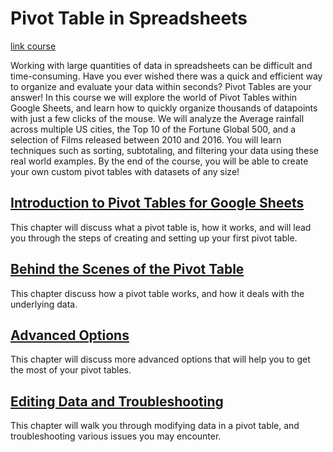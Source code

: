 # Pivot Table in Spreadsheets

[link course](https://app.datacamp.com/learn/courses/pivot-tables-in-spreadsheets)

Working with large quantities of data in spreadsheets can be difficult and time-consuming. Have you ever wished there was a quick and efficient way to organize and evaluate your data within seconds? Pivot Tables are your answer! In this course we will explore the world of Pivot Tables within Google Sheets, and learn how to quickly organize thousands of datapoints with just a few clicks of the mouse. We will analyze the Average rainfall across multiple US cities, the Top 10 of the Fortune Global 500, and a selection of Films released between 2010 and 2016. You will learn techniques such as sorting, subtotaling, and filtering your data using these real world examples. By the end of the course, you will be able to create your own custom pivot tables with datasets of any size! 


## [Introduction to Pivot Tables for Google Sheets](./01_introduction_to_pivot_tables_for_google_sheets/)

This chapter will discuss what a pivot table is, how it works, and will lead you through the steps of creating and setting up your first pivot table. 

## [Behind the Scenes of the Pivot Table](./02_behind_the_scenes_of_the_pivot_table/)

This chapter discuss how a pivot table works, and how it deals with the underlying data. 

## [Advanced Options](./03_advanced_options/)

This chapter will discuss more advanced options that will help you to get the most of your pivot tables.  

## [Editing Data and Troubleshooting](./04_editing_data_and_troubleshooting/)

This chapter will walk you through modifying data in a pivot table, and troubleshooting various issues you may encounter. 